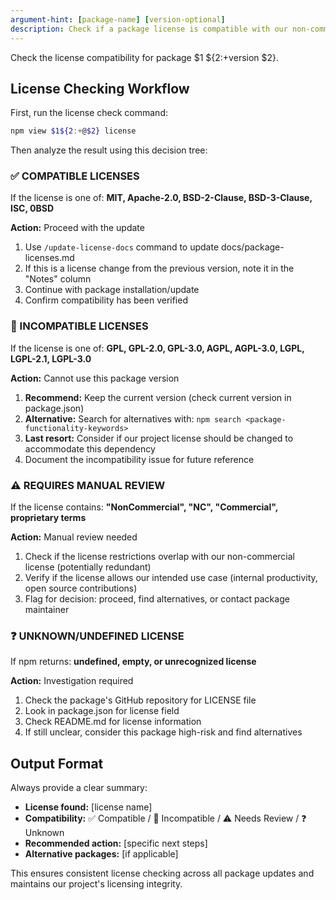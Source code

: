 ```yaml
---
argument-hint: [package-name] [version-optional]
description: Check if a package license is compatible with our non-commercial license
---
```


Check the license compatibility for package $1 ${2:+version $2}.

## License Checking Workflow

First, run the license check command:
```bash
npm view $1${2:+@$2} license
```

Then analyze the result using this decision tree:

### ✅ COMPATIBLE LICENSES
If the license is one of: **MIT, Apache-2.0, BSD-2-Clause, BSD-3-Clause, ISC, 0BSD**

**Action:** Proceed with the update
1. Use `/update-license-docs` command to update docs/package-licenses.md
2. If this is a license change from the previous version, note it in the "Notes" column
3. Continue with package installation/update
4. Confirm compatibility has been verified

### 🚨 INCOMPATIBLE LICENSES  
If the license is one of: **GPL, GPL-2.0, GPL-3.0, AGPL, AGPL-3.0, LGPL, LGPL-2.1, LGPL-3.0**

**Action:** Cannot use this package version
1. **Recommend:** Keep the current version (check current version in package.json)
2. **Alternative:** Search for alternatives with: `npm search <package-functionality-keywords>`
3. **Last resort:** Consider if our project license should be changed to accommodate this dependency
4. Document the incompatibility issue for future reference

### ⚠️ REQUIRES MANUAL REVIEW
If the license contains: **"NonCommercial", "NC", "Commercial", proprietary terms**

**Action:** Manual review needed
1. Check if the license restrictions overlap with our non-commercial license (potentially redundant)
2. Verify if the license allows our intended use case (internal productivity, open source contributions)
3. Flag for decision: proceed, find alternatives, or contact package maintainer

### ❓ UNKNOWN/UNDEFINED LICENSE
If npm returns: **undefined, empty, or unrecognized license**

**Action:** Investigation required  
1. Check the package's GitHub repository for LICENSE file
2. Look in package.json for license field
3. Check README.md for license information
4. If still unclear, consider this package high-risk and find alternatives

## Output Format

Always provide a clear summary:
- **License found:** [license name]
- **Compatibility:** ✅ Compatible / 🚨 Incompatible / ⚠️ Needs Review / ❓ Unknown
- **Recommended action:** [specific next steps]
- **Alternative packages:** [if applicable]

This ensures consistent license checking across all package updates and maintains our project's licensing integrity.